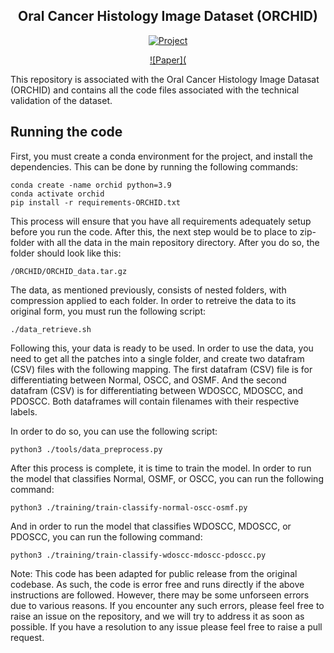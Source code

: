 <div align="center">
 
## Oral Cancer Histology Image Dataset (ORCHID)

[![Project](http://img.shields.io/badge/Project%20Page-3d3d8f.svg)]()
<!-- [![Demo](http://img.shields.io/badge/Demo-9acbff.svg)]() -->
<!-- [![Conference](](#) -->
[![Paper](](#)

</div>

This repository is associated with the Oral Cancer Histology Image Datasat (ORCHID) and contains all the code files associated with the technical validation of the dataset. 
## Running the code
First, you must create a conda environment for the project, and install the dependencies. This can be done by running the following commands:
```
conda create -name orchid python=3.9
conda activate orchid
pip install -r requirements-ORCHID.txt
```

This process will ensure that you have all requirements adequately setup before you run the code. After this, the next step would be to place to zip-folder with all the data in the main repository directory. After you do so, the folder should look like this:
```
/ORCHID/ORCHID_data.tar.gz
```
The data, as mentioned previously, consists of nested folders, with compression applied to each folder. In order to retreive the data to its original form, you must run the following script:
```
./data_retrieve.sh
```

Following this, your data is ready to be used. In order to use the data, you need to get all the patches into a single folder, and create two datafram (CSV) files with the following mapping. The first datafram (CSV) file is for differentiating between Normal, OSCC, and OSMF. And the second datafram (CSV) is for differentiating between WDOSCC, MDOSCC, and PDOSCC. Both dataframes will contain filenames with their respective labels.

In order to do so, you can use the following script:
```
python3 ./tools/data_preprocess.py
```

After this process is complete, it is time to train the model. In order to run the model that classifies Normal, OSMF, or OSCC, you can run the following command:
```
python3 ./training/train-classify-normal-oscc-osmf.py
```
And in order to run the model that classifies WDOSCC, MDOSCC, or PDOSCC, you can run the following command:
```
python3 ./training/train-classify-wdoscc-mdoscc-pdoscc.py
```

Note: This code has been adapted for public release from the original codebase. As such, the code is error free and runs directly if the above instructions are followed. However, there may be some unforseen errors due to various reasons. If you encounter any such errors, please feel free to raise an issue on the repository, and we will try to address it as soon as possible. If you have a resolution to any issue please feel free to raise a pull request.

